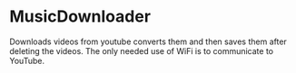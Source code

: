 # MusicDownloader
Downloads videos from youtube converts them and then saves them after deleting the videos. The only needed use of WiFi is to communicate to YouTube.
